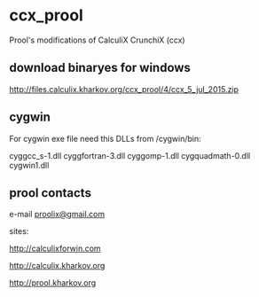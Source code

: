 # ccx_prool
Prool's modifications of CalculiX CrunchiX (ccx)

download binaryes for windows
-----------------------------

http://files.calculix.kharkov.org/ccx_prool/4/ccx_5_jul_2015.zip

cygwin
------

For cygwin exe file need this DLLs from /cygwin/bin:

cyggcc_s-1.dll
cyggfortran-3.dll
cyggomp-1.dll
cygquadmath-0.dll
cygwin1.dll

prool contacts
--------------

e-mail proolix@gmail.com

sites:

http://calculixforwin.com

http://calculix.kharkov.org

http://prool.kharkov.org
